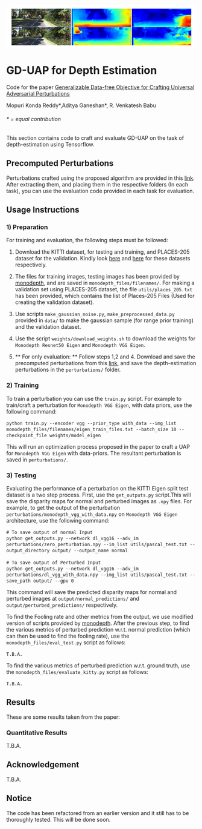 
![depth example](depth_example.png)

# GD-UAP for Depth Estimation

Code for the paper [Generalizable Data-free Objective for Crafting Universal Adversarial Perturbations](https://arxiv.org/abs/1801.08092)

Mopuri Konda Reddy*,Aditya Ganeshan*, R. Venkatesh Babu

###### * = equal contribution 

This section contains code to craft and evaluate GD-UAP on the task of depth-estimation using Tensorflow.

## Precomputed Perturbations

Perturbations crafted using the proposed algorithm are provided in this [link](https://www.dropbox.com/s/ixjzg4itx10nhid/perturbations.tar.gz?dl=0). After extracting them, and placing them in the respective folders (In each task), you can use the evaluation code provided in each task for evaluation.

## Usage Instructions

### 1) Preparation

For training and evaluation, the following steps must be followed: 

1) Download the KITTI dataset, for testing and training, and  PLACES-205 dataset for the validation. Kindly look [here](http://www.cvlibs.net/datasets/kitti/raw_data.php) and [here](http://places.csail.mit.edu/downloadData.html) for these datasets respectively.

2) The files for training images, testing images has been provided by [monodepth](https://github.com/mrharicot/monodepth), and are saved in `monodepth_files/filenames/`. For making a validation set using PLACES-205 dataset, the file `utils/places_205.txt` has been provided, which contains the list of Places-205 Files (Used for creating the validation dataset).

3) Use scripts `make_gaussian_noise.py`, `make_preprocessed_data.py` provided in `data/` to make the gaussian sample (for range prior training) and the validation dataset.

4) Use the script `weights/download_weights.sh` to download the weights for `Monodepth Resnet50 Eigen` and `Monodepth VGG Eigen`. 

5) ** For only evaluation: ** Follow steps 1,2 and 4. Download and save the precomputed perturbations from this [link](https://www.dropbox.com/s/ixjzg4itx10nhid/perturbations.tar.gz?dl=0), and save the depth-estimation perturbations in the `perturbations/` folder.

### 2) Training

To train a perturbation you can use the `train.py` script. For example to train/craft a perturbation for `Monodepth VGG Eigen`, with data priors, use the following command:

```
python train.py --encoder vgg --prior_type with_data --img_list monodepth_files/filenames/eigen_train_files.txt --batch_size 10 --checkpoint_file weights/model_eigen
```

This will run an optimization process proposed in the paper to craft a UAP for `Monodepth VGG Eigen` with data-priors. The resultant perturbation is saved in `perturbations/`.


### 3) Testing

Evaluating the performance of a perturbation on the KITTI Eigen split test dataset is a two step process. First, use the `get_outputs.py` script.This will save the disparity maps for normal and perturbed images as `.npy` files. For example, to get the output of the perturbation `perturbations/monodepth_vgg_with_data.npy` on `Monodepth VGG Eigen` architecture, use the following command:

```
# To save output of normal Input
python get_outputs.py --network dl_vgg16 --adv_im perturbations/zero_perturbation.npy --im_list utils/pascal_test.txt --output_directory output/ --output_name normal

# To save output of Perturbed Input
python get_outputs.py --network dl_vgg16 --adv_im perturbations/dl_vgg_with_data.npy --img_list utils/pascal_test.txt --save_path output/ --gpu 0 
```

This command will save the predicted disparity maps for normal and perturbed images at `output/normal_predictions/` and `output/perturbed_predictions/` respectively.

To find the Fooling rate and other metrics from the output, we use modified version of scripts provided by [monodepth](https://github.com/mrharicot/monodepth). After the previous step, to find the various metrics of perturbed prediction w.r.t. normal prediction (which can then be used to find the fooling rate), use the `monodepth_files/eval_test.py` script as follows:

```
T.B.A.
```
 
To find the various metrics of perturbed prediction w.r.t. ground truth, use the `monodepth_files/evaluate_kitty.py` script as follows:


```
T.B.A.
```
 

## Results

These are some results taken from the paper:

### Quantitative Results

T.B.A.


## Acknowledgement

T.B.A.

## Notice

The code has been refactored from an earlier version and it still has to be thoroughly tested. This will be done soon.

